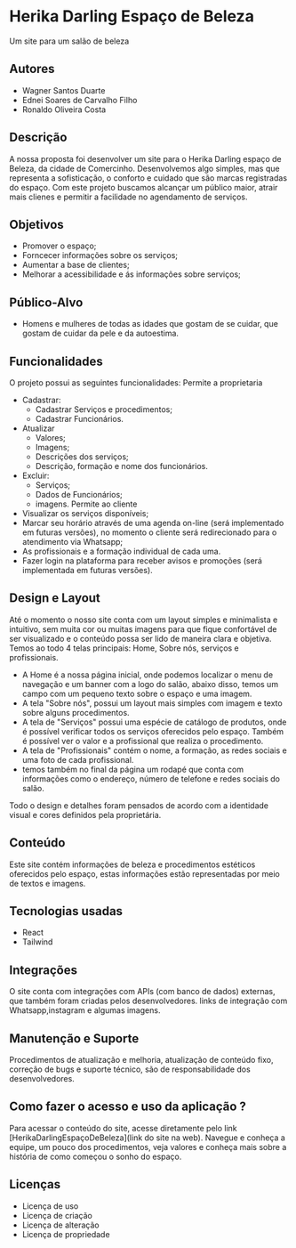 
# Herika Darling Espaço de Beleza
Um site para um salão de beleza

## Autores
* Wagner Santos Duarte
* Ednei Soares de Carvalho Filho
* Ronaldo Oliveira Costa


## Descrição
A nossa proposta foi desenvolver um site para o Herika Darling espaço de Beleza, da cidade de Comercinho. Desenvolvemos algo simples, mas que representa a sofisticação, o conforto e cuidado que são marcas registradas do espaço. Com este projeto buscamos alcançar um público maior, atrair mais clienes e permitir a facilidade no agendamento de serviços.

## Objetivos
* Promover o espaço;
* Forncecer informações sobre os serviços;
* Aumentar a base de clientes;
* Melhorar a acessibilidade e ás informações sobre serviços;

## Público-Alvo
* Homens e mulheres de todas as idades que gostam de se cuidar, que gostam de cuidar da pele e da autoestima.

## Funcionalidades
O projeto possui as seguintes funcionalidades:
Permite a proprietaria 
* Cadastrar:
    * Cadastrar Serviços e procedimentos;
    * Cadastrar Funcionários.
* Atualizar
    * Valores;
    * Imagens;
    * Descrições dos serviços;
    * Descrição, formação e nome dos funcionários.
* Excluir:
    * Serviços;
    * Dados de Funcionários;
    * imagens.
Permite ao cliente
* Visualizar os serviços disponíveis;
* Marcar seu horário através de uma agenda on-line (será implementado em futuras versões), no momento o cliente será redirecionado para o atendimento via Whatsapp;
* As profissionais e a formação individual de cada uma.
* Fazer login na plataforma para receber avisos e promoções (será implementada em futuras versões).


## Design e Layout
Até o momento o nosso site conta com um layout simples e minimalista e intuitivo, sem muita cor ou muitas imagens para que fique confortável de ser visualizado e o conteúdo possa ser lido de maneira clara e objetiva. 
Temos ao todo  4 telas principais: Home, Sobre nós, serviços e profissionais. 
* A Home é a nossa página inicial, onde podemos localizar o menu de navegação e um  banner com a logo do salão, abaixo disso, temos um campo com um pequeno texto sobre o espaço e uma imagem. 
* A tela "Sobre nós", possui um layout  mais simples com imagem e texto sobre alguns procedimentos.
* A tela de "Serviços" possui uma espécie de catálogo  de produtos, onde é possível verificar todos os serviços oferecidos pelo espaço. Também é possível ver o valor e a profissional que realiza o procedimento.
* A tela de "Profissionais" contém o nome, a formação, as redes sociais e uma foto de cada profissional.
* temos também no final da página um rodapé que conta com informações como o endereço, número de telefone e redes sociais do salão.

Todo o design e detalhes foram pensados de acordo com a identidade visual e cores definidos pela proprietária.


## Conteúdo
Este site contém informações de beleza e procedimentos estéticos oferecidos pelo espaço, estas informações estão representadas por meio de textos e imagens.

## Tecnologias usadas
* React
* Tailwind

## Integrações
O site conta com integrações com APIs (com banco de dados) externas, que também foram criadas pelos desenvolvedores. links de integração com Whatsapp,instagram e algumas imagens.

## Manutenção e Suporte
Procedimentos de atualização e melhoria, atualização de conteúdo fixo, correção de bugs e suporte técnico, são de responsabilidade dos desenvolvedores.

## Como fazer o acesso e uso da aplicação ?
Para acessar o conteúdo do site, acesse diretamente pelo link [HerikaDarlingEspaçoDeBeleza](link do site na web).
Navegue e conheça a equipe, um pouco dos procedimentos, veja valores e conheça mais sobre a história de como começou o sonho do espaço.

## Licenças
* Licença de uso
* Licença de criação
* Licença de alteração
* Licença de propriedade
